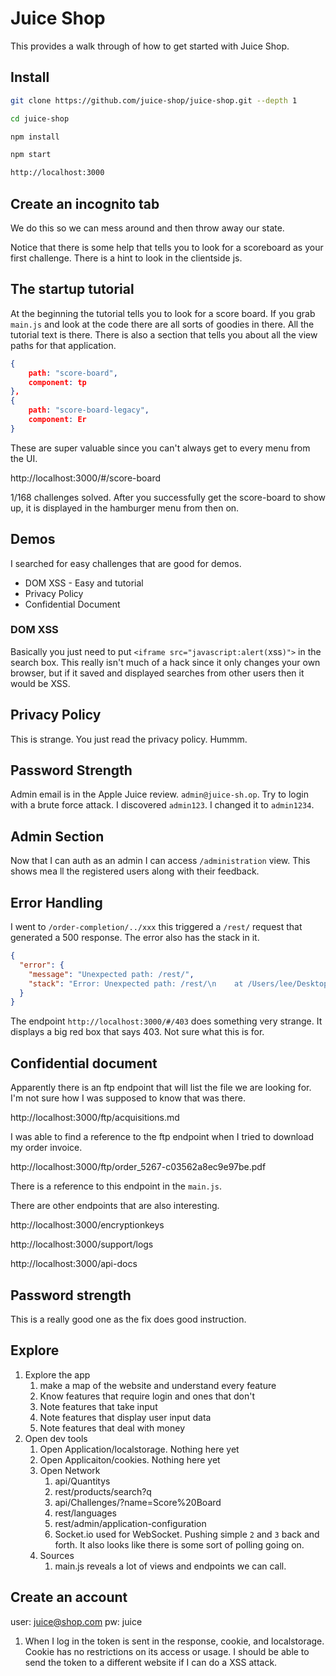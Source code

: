 # Juice Shop

This provides a walk through of how to get started with Juice Shop.

## Install

```sh
git clone https://github.com/juice-shop/juice-shop.git --depth 1

cd juice-shop

npm install

npm start

http://localhost:3000
```

## Create an incognito tab

We do this so we can mess around and then throw away our state.

Notice that there is some help that tells you to look for a scoreboard as your first challenge. There is a hint to look in the clientside js.

## The startup tutorial

At the beginning the tutorial tells you to look for a score board. If you grab `main.js` and look at the code there are all sorts of goodies in there. All the tutorial text is there. There is also a section that tells you about all the view paths for that application.

```json
{
    path: "score-board",
    component: tp
},
{
    path: "score-board-legacy",
    component: Er
}
```

These are super valuable since you can't always get to every menu from the UI.

http://localhost:3000/#/score-board

1/168 challenges solved.
After you successfully get the score-board to show up, it is displayed in the hamburger menu from then on.

## Demos

I searched for easy challenges that are good for demos.

- DOM XSS - Easy and tutorial
- Privacy Policy
- Confidential Document

### DOM XSS

Basically you just need to put `<iframe src="javascript:alert(`xss`)">` in the search box. This really isn't much of a hack since it only changes your own browser, but if it saved and displayed searches from other users then it would be XSS.

## Privacy Policy

This is strange. You just read the privacy policy. Hummm.

## Password Strength

Admin email is in the Apple Juice review. `admin@juice-sh.op`. Try to login with a brute force attack. I discovered `admin123`. I changed it to `admin1234`.

## Admin Section

Now that I can auth as an admin I can access `/administration` view. This shows mea ll the registered users along with their feedback.

## Error Handling

I went to `/order-completion/../xxx` this triggered a `/rest/` request that generated a 500 response. The error also has the stack in it.

```json
{
  "error": {
    "message": "Unexpected path: /rest/",
    "stack": "Error: Unexpected path: /rest/\n    at /Users/lee/Desktop/demo/juice-shop/build/routes/angular.js:38:18\n    at Layer.handle [as handle_request] (/Users/lee/Desktop/demo/juice-shop/node_modules/express/lib/router/layer.js:95:5)\n    at trim_prefix (/Users/lee/Desktop/demo/juice-shop/node_modules/express/lib/router/index.js:328:13)\n    at /Users/lee/Desktop/demo/juice-shop/node_modules/express/lib/router/index.js:286:9\n    at Function.process_params (/Users/lee/Desktop/demo/juice-shop/node_modules/express/lib/router/index.js:346:12)\n    at next (/Users/lee/Desktop/demo/juice-shop/node_modules/express/lib/router/index.js:280:10)\n    at /Users/lee/Desktop/demo/juice-shop/build/routes/verify.js:168:5\n    at Layer.handle [as handle_request] (/Users/lee/Desktop/demo/juice-shop/node_modules/express/lib/router/layer.js:95:5)\n    at trim_prefix (/Users/lee/Desktop/demo/juice-shop/node_modules/express/lib/router/index.js:328:13)\n    at /Users/lee/Desktop/demo/juice-shop/node_modules/express/lib/router/index.js:286:9\n    at Function.process_params (/Users/lee/Desktop/demo/juice-shop/node_modules/express/lib/router/index.js:346:12)\n    at next (/Users/lee/Desktop/demo/juice-shop/node_modules/express/lib/router/index.js:280:10)\n    at /Users/lee/Desktop/demo/juice-shop/build/routes/verify.js:105:5\n    at Layer.handle [as handle_request] (/Users/lee/Desktop/demo/juice-shop/node_modules/express/lib/router/layer.js:95:5)\n    at trim_prefix (/Users/lee/Desktop/demo/juice-shop/node_modules/express/lib/router/index.js:328:13)\n    at /Users/lee/Desktop/demo/juice-shop/node_modules/express/lib/router/index.js:286:9\n    at Function.process_params (/Users/lee/Desktop/demo/juice-shop/node_modules/express/lib/router/index.js:346:12)\n    at next (/Users/lee/Desktop/demo/juice-shop/node_modules/express/lib/router/index.js:280:10)\n    at logger (/Users/lee/Desktop/demo/juice-shop/node_modules/morgan/index.js:144:5)\n    at Layer.handle [as handle_request] (/Users/lee/Desktop/demo/juice-shop/node_modules/express/lib/router/layer.js:95:5)\n    at trim_prefix (/Users/lee/Desktop/demo/juice-shop/node_modules/express/lib/router/index.js:328:13)\n    at /Users/lee/Desktop/demo/juice-shop/node_modules/express/lib/router/index.js:286:9"
  }
}
```

The endpoint `http://localhost:3000/#/403` does something very strange. It displays a big red box that says 403. Not sure what this is for.

## Confidential document

Apparently there is an ftp endpoint that will list the file we are looking for. I'm not sure how I was supposed to know that was there.

http://localhost:3000/ftp/acquisitions.md

I was able to find a reference to the ftp endpoint when I tried to download my order invoice.

http://localhost:3000/ftp/order_5267-c03562a8ec9e97be.pdf

There is a reference to this endpoint in the `main.js`.

There are other endpoints that are also interesting.

http://localhost:3000/encryptionkeys

http://localhost:3000/support/logs

http://localhost:3000/api-docs

## Password strength

This is a really good one as the fix does good instruction.

## Explore

1. Explore the app
   1. make a map of the website and understand every feature
   1. Know features that require login and ones that don't
   1. Note features that take input
   1. Note features that display user input data
   1. Note features that deal with money
1. Open dev tools
   1. Open Application/localstorage. Nothing here yet
   1. Open Applicaiton/cookies. Nothing here yet
   1. Open Network
      1. api/Quantitys
      1. rest/products/search?q
      1. api/Challenges/?name=Score%20Board
      1. rest/languages
      1. rest/admin/application-configuration
      1. Socket.io used for WebSocket. Pushing simple `2` and `3` back and forth. It also looks like there is some sort of polling going on.
   1. Sources
      1. main.js reveals a lot of views and endpoints we can call.

## Create an account

user: juice@shop.com pw: juice

1. When I log in the token is sent in the response, cookie, and localstorage. Cookie has no restrictions on its access or usage. I should be able to send the token to a different website if I can do a XSS attack.

